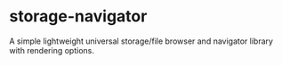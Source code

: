# storage-navigator
A simple lightweight universal storage/file browser and navigator library with rendering options.

